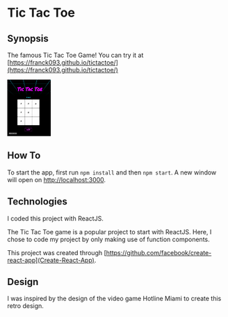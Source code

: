 # Tic Tac Toe

## Synopsis

The famous Tic Tac Toe Game! You can try it at [https://franck093.github.io/tictactoe/](https://franck093.github.io/tictactoe/)

<img src="./img/tictactoe.gif" width=100px height=130px />

## How To

To start the app, first run `npm install` and then `npm start`. A new window will open on [http://localhost:3000](http://localhost:3000).

## Technologies

I coded this project with ReactJS.

The Tic Tac Toe game is a popular project to start with ReactJS. Here, I chose to code my project by only making use of function components.

This project was created through [https://github.com/facebook/create-react-app](Create-React-App).

## Design

I was inspired by the design of the video game Hotline Miami to create this retro design.
